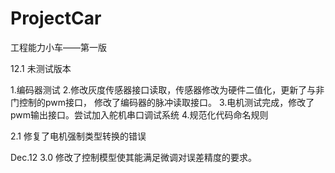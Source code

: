 # ProjectCar
工程能力小车——第一版

12.1 未测试版本

1.编码器测试
2.修改灰度传感器接口读取，传感器修改为硬件二值化，更新了与非门控制的pwm接口，
修改了编码器的脉冲读取接口。
3.电机测试完成，修改了pwm输出接口。尝试加入舵机串口调试系统
4.规范化代码命名规则

2.1 修复了电机强制类型转换的错误

Dec.12
3.0 修改了控制模型使其能满足微调对误差精度的要求。
